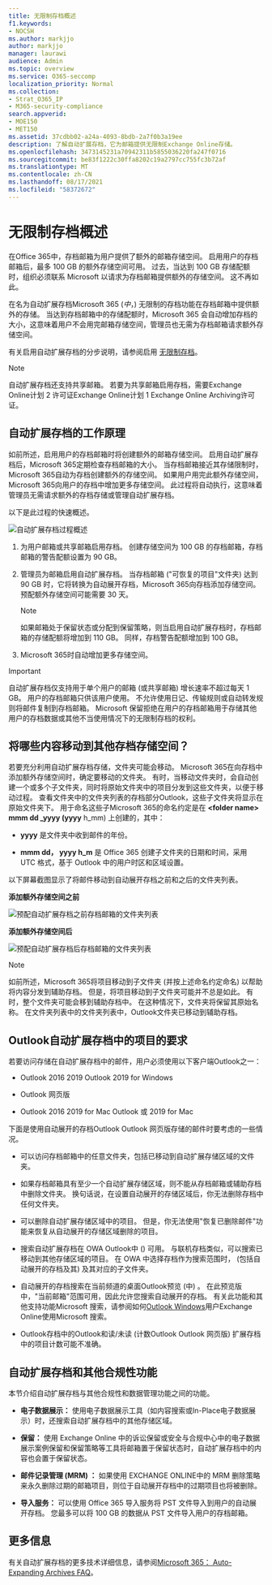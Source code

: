 ```yaml
---
title: 无限制存档概述
f1.keywords:
- NOCSH
ms.author: markjjo
author: markjjo
manager: laurawi
audience: Admin
ms.topic: overview
ms.service: O365-seccomp
localization_priority: Normal
ms.collection:
- Strat_O365_IP
- M365-security-compliance
search.appverid:
- MOE150
- MET150
ms.assetid: 37cdbb02-a24a-4093-8bdb-2a7f0b3a19ee
description: 了解自动扩展存档，它为邮箱提供无限制Exchange Online存储。
ms.openlocfilehash: 3473145231a70942311b5855036220fa247f0716
ms.sourcegitcommit: be83f1222c30ffa8202c19a2797cc755fc3b72af
ms.translationtype: MT
ms.contentlocale: zh-CN
ms.lasthandoff: 08/17/2021
ms.locfileid: "58372672"
---
```

# <a name="overview-of-unlimited-archiving"></a>无限制存档概述

在Office 365中，存档邮箱为用户提供了额外的邮箱存储空间。 启用用户的存档邮箱后，最多 100 GB 的额外存储空间可用。 过去，当达到 100 GB 存储配额时，组织必须联系 Microsoft 以请求为存档邮箱提供额外的存储空间。 这不再如此。

在名为自动扩展存档Microsoft 365 (*中*，) 无限制的存档功能在存档邮箱中提供额外的存储。 当达到存档邮箱中的存储配额时，Microsoft 365 会自动增加存档的大小，这意味着用户不会用完邮箱存储空间，管理员也无需为存档邮箱请求额外存储空间。

有关启用自动扩展存档的分步说明，请参阅启用 [无限制存档](enable-unlimited-archiving.md)。

> [!NOTE]
> 自动扩展存档还支持共享邮箱。 若要为共享邮箱启用存档，需要Exchange Online计划 2 许可证Exchange Online计划 1 Exchange Online Archiving许可证。

## <a name="how-auto-expanding-archiving-works"></a>自动扩展存档的工作原理

如前所述，启用用户的存档邮箱时将创建额外的邮箱存储空间。 启用自动扩展存档后，Microsoft 365定期检查存档邮箱的大小。 当存档邮箱接近其存储限制时，Microsoft 365自动为存档创建额外的存储空间。 如果用户用完此额外存储空间，Microsoft 365向用户的存档中增加更多存储空间。 此过程将自动执行，这意味着管理员无需请求额外的存档存储或管理自动扩展存档。

以下是此过程的快速概述。

![自动扩展存档过程概述](../media/74355385-d990-44fe-8a87-6c3639d1f63f.png)

1. 为用户邮箱或共享邮箱启用存档。 创建存储空间为 100 GB 的存档邮箱，存档邮箱的警告配额设置为 90 GB。

2. 管理员为邮箱启用自动扩展存档。 当存档邮箱 ("可恢复的项目"文件夹) 达到 90 GB 时，它将转换为自动展开存档，Microsoft 365向存档添加存储空间。 预配额外存储空间可能需要 30 天。

   > [!NOTE]
   > 如果邮箱处于保留状态或分配到保留策略，则当启用自动扩展存档时，存档邮箱的存储配额将增加到 110 GB。 同样，存档警告配额增加到 100 GB。

3. Microsoft 365时自动增加更多存储空间。

> [!IMPORTANT]
> 自动扩展存档仅支持用于单个用户的邮箱 (或共享邮箱) 增长速率不超过每天 1 GB。 用户的存档邮箱只供该用户使用。 不允许使用日记、传输规则或自动转发规则将邮件复制到存档邮箱。 Microsoft 保留拒绝在用户的存档邮箱用于存储其他用户的存档数据或其他不当使用情况下的无限制存档的权利。

## <a name="what-gets-moved-to-the-additional-archive-storage-space"></a>将哪些内容移动到其他存档存储空间？

若要充分利用自动扩展存档存储，文件夹可能会移动。 Microsoft 365在向存档中添加额外存储空间时，确定要移动的文件夹。 有时，当移动文件夹时，会自动创建一个或多个子文件夹，同时将原始文件夹中的项目分发到这些文件夹，以便于移动过程。 查看文件夹中的文件夹列表的存档部分Outlook，这些子文件夹将显示在原始文件夹下。  用于命名这些子Microsoft 365的命名约定是在 **\<folder name\> mmm dd _yyyy (yyyy** h_mm) 上创建的，其中：

- **yyyy** 是文件夹中收到邮件的年份。

- **mmm dd， yyyy h_m** 是 Office 365 创建子文件夹的日期和时间，采用 UTC 格式，基于 Outlook 中的用户时区和区域设置。

以下屏幕截图显示了将邮件移动到自动展开存档之前和之后的文件夹列表。

 **添加额外存储空间之前**

![预配自动扩展存档之前存档邮箱的文件夹列表](../media/5d6d6420-e562-4912-aaab-1c111762b3f6.png)

 **添加额外存储空间后**

![预配自动扩展存档后存档邮箱的文件夹列表](../media/c03c5f51-23fa-4fc2-b887-7e7e5cce30da.png)

> [!NOTE]
> 如前所述，Microsoft 365将项目移动到子文件夹 (并按上述命名约定命名) 以帮助将内容分发到辅助存档。 但是，将项目移动到子文件夹可能并不总是如此。 有时，整个文件夹可能会移到辅助存档中。 在这种情况下，文件夹将保留其原始名称。  在文件夹列表中的文件夹列表中，Outlook文件夹已移动到辅助存档。

## <a name="outlook-requirements-for-accessing-items-in-an-auto-expanded-archive"></a>Outlook自动扩展存档中的项目的要求

若要访问存储在自动扩展存档中的邮件，用户必须使用以下客户端Outlook之一：

- Outlook 2016 2019 Outlook 2019 for Windows

- Outlook 网页版

- Outlook 2016 2019 for Mac Outlook 或 2019 for Mac

下面是使用自动展开的存档Outlook Outlook 网页版存储的邮件时要考虑的一些情况。

- 可以访问存档邮箱中的任意文件夹，包括已移动到自动扩展存储区域的文件夹。

- 如果存档邮箱具有至少一个自动扩展存储区域，则不能从存档邮箱或辅助存档中删除文件夹。 换句话说，在设置自动展开的存储区域后，你无法删除存档中任何文件夹。

- 可以删除自动扩展存储区域中的项目。 但是，你无法使用"恢复已删除邮件"功能来恢复从自动展开的存储区域删除的项目。

- 搜索自动扩展存档在 OWA Outlook中 () 可用。 与联机存档类似，可以搜索已移动到其他存储区域的项目。 在 OWA 中选择存档作为搜索范围时， (包括自动展开的存档及其) 及其对应的子文件夹。

- 自动展开的存档搜索在当前频道的桌面Outlook预览 (中) 。 在此预览版中，"当前邮箱"范围可用，因此允许您搜索自动展开的存档。 有关此功能和其他支持功能Microsoft 搜索，请参阅如何[Outlook Windows](https://techcommunity.microsoft.com/t5/outlook-global-customer-service/how-outlook-for-windows-connected-to-exchange-online-utilizes/ba-p/1715045)用户Exchange Online使用Microsoft 搜索。 

- Outlook存档中的Outlook和读/未读 (计数Outlook Outlook 网页版) 扩展存档中的项目计数可能不准确。

## <a name="auto-expanding-archiving-and-other-compliance-features"></a>自动扩展存档和其他合规性功能

本节介绍自动扩展存档与其他合规性和数据管理功能之间的功能。

- **电子数据展示：** 使用电子数据展示工具（如内容搜索或In-Place电子数据展示）时，还搜索自动扩展存档中的其他存储区域。

- **保留：** 使用 Exchange Online 中的诉讼保留或安全与合规中心中的电子数据展示案例保留和保留策略等工具将邮箱置于保留状态时，自动扩展存档中的内容也会置于保留状态。

- **邮件记录管理 (MRM) ：** 如果使用 EXCHANGE ONLINE中的 MRM 删除策略来永久删除过期的邮箱项目，则位于自动展开存档中的过期项目也将被删除。

- **导入服务：** 可以使用 Office 365 导入服务将 PST 文件导入到用户的自动展开存档。 您最多可以将 100 GB 的数据从 PST 文件导入用户的存档邮箱。

## <a name="more-information"></a>更多信息

有关自动扩展存档的更多技术详细信息，请参阅[Microsoft 365： Auto-Expanding Archives FAQ](https://techcommunity.microsoft.com/t5/exchange-team-blog/office-365-auto-expanding-archives-faq/ba-p/607784)。
